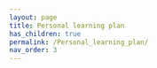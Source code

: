 ```yaml
---
layout: page
title: Personal learning plan
has_children: true
permalink: /Personal_learning_plan/
nav_order: 3
---
```

